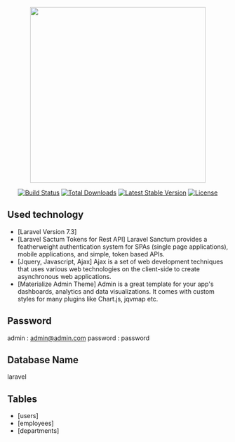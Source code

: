 <p align="center"><a href="https://laravel.com" target="_blank"><img src="https://raw.githubusercontent.com/laravel/art/master/logo-lockup/5%20SVG/2%20CMYK/1%20Full%20Color/laravel-logolockup-cmyk-red.svg" width="400"></a></p>

<p align="center">
<a href="https://travis-ci.org/laravel/framework"><img src="https://travis-ci.org/laravel/framework.svg" alt="Build Status"></a>
<a href="https://packagist.org/packages/laravel/framework"><img src="https://poser.pugx.org/laravel/framework/d/total.svg" alt="Total Downloads"></a>
<a href="https://packagist.org/packages/laravel/framework"><img src="https://poser.pugx.org/laravel/framework/v/stable.svg" alt="Latest Stable Version"></a>
<a href="https://packagist.org/packages/laravel/framework"><img src="https://poser.pugx.org/laravel/framework/license.svg" alt="License"></a>
</p>

## Used technology



- [Laravel Version 7.3]
- [Laravel Sactum Tokens for Rest API] Laravel Sanctum provides a featherweight authentication system for SPAs (single page applications), mobile applications, and simple, token based APIs.
- [Jquery, Javascript, Ajax] Ajax is a set of web development techniques that uses various web technologies on the client-side to create asynchronous web applications.
- [Materialize Admin Theme] Admin is a great template for your app's dashboards, analytics and data visualizations. It comes with custom styles for many plugins like Chart.js, jqvmap etc.

## Password 
admin : admin@admin.com
password : password

## Database Name 
laravel

## Tables 
-  [users]
-  [employees]
-  [departments]
